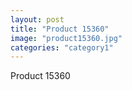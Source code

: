 ```yaml
---
layout: post
title: "Product 15360"
image: "product15360.jpg"
categories: "category1"
---
```

Product 15360
